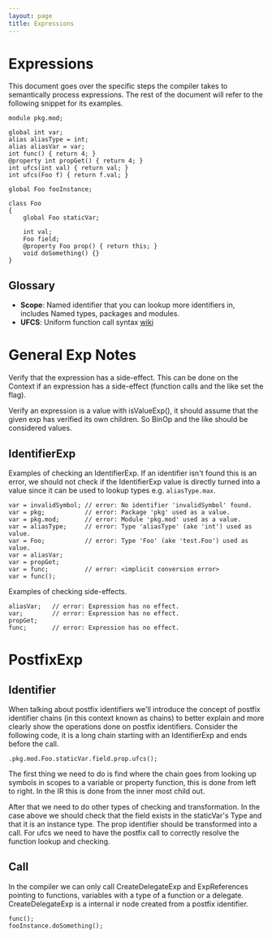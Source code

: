 ```yaml
---
layout: page
title: Expressions
---
```


Expressions
===
This document goes over the specific steps the compiler takes to semantically process
expressions. The rest of the document will refer to the following snippet for its
examples.

```
module pkg.mod;

global int var;
alias aliasType = int;
alias aliasVar = var;
int func() { return 4; }
@property int propGet() { return 4; }
int ufcs(int val) { return val; }
int ufcs(Foo f) { return f.val; }

global Foo fooInstance;

class Foo
{
	global Foo staticVar;

	int val;
	Foo field;
	@property Foo prop() { return this; }
	void doSomething() {}
}
```

Glossary
---
 * **Scope**: Named identifier that you can lookup more identifiers in,
   includes Named types, packages and modules.
 * **UFCS**: Uniform function call syntax
   [wiki](https://en.wikipedia.org/wiki/Uniform_Function_Call_Syntax)

General Exp Notes
===
Verify that the expression has a side-effect. This can be done on the Context
if an expression has a side-effect (function calls and the like set the flag).

Verify an expression is a value with isValueExp(), it should assume that the given
exp has verified its own children. So BinOp and the like should be
considered values.

IdentifierExp
---
Examples of checking an IdentifierExp. If an identifier isn't found this is an
error, we should not check if the IdentifierExp value is directly turned into a
value since it can be used to lookup types e.g. `aliasType.max`. 

```
var = invalidSymbol; // error: No identifier 'invalidSymbol' found.
var = pkg;           // error: Package 'pkg' used as a value.
var = pkg.mod;       // error: Module 'pkg.mod' used as a value.
var = aliasType;     // error: Type 'aliasType' (ake 'int') used as value.
var = Foo;           // error: Type 'Foo' (ake 'test.Foo') used as value.
var = aliasVar;
var = propGet;
var = func;          // error: <implicit conversion error>
var = func();
```

Examples of checking side-effects.

```
aliasVar;   // error: Expression has no effect.
var;        // error: Expression has no effect.
propGet;
func;       // error: Expression has no effect.
```

PostfixExp
===

Identifier
---
When talking about postfix identifiers we'll introduce the concept of postfix
identifier chains (in this context known as chains) to better explain and
more clearly show the operations done on postfix identifiers. Consider the
following code, it is a long chain starting with an IdentifierExp and ends
before the call.

```
.pkg.mod.Foo.staticVar.field.prop.ufcs();
```

The first thing we need to do is find where the chain goes from looking up
symbols in scopes to a variable or property function, this is done from left
to right. In the IR this is done from the inner most child out.

After that we need to do other types of checking and transformation. In the
case above we should check that the field exists in the staticVar's Type
and that it is an instance type. The prop identifier should be transformed
into a call. For ufcs we need to have the postfix call to correctly resolve
the function lookup and checking.

Call
---
In the compiler we can only call CreateDelegateExp and ExpReferences
pointing to functions, variables with a type of a function or a delegate.
CreateDelegateExp is a internal ir node created from a postfix identifier.

```
func();
fooInstance.doSomething();
```
